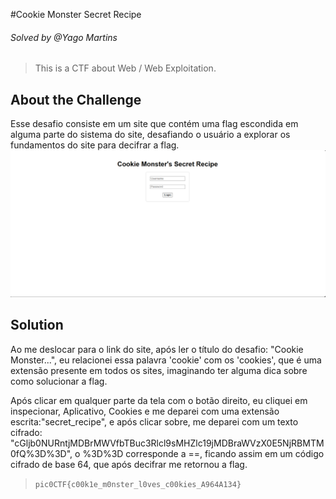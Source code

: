 #Cookie Monster Secret Recipe
###### Solved by @Yago Martins
> This is a CTF about Web / Web Exploitation.
## About the Challenge
Esse desafio consiste em um site que contém uma flag escondida em alguma parte do sistema do site, desafiando o usuário a explorar os fundamentos do site para decifrar a flag.
![Cookie Monster Recipe](image/CookieMonsterRecipe.png)


## Solution
Ao me deslocar para o link do site, após ler o título do desafio: "Cookie Monster...", eu relacionei essa palavra 'cookie' com os 'cookies', que é uma extensão presente em todos os sites, imaginando ter alguma dica
sobre como solucionar a flag.

Após clicar em qualquer parte da tela com o botão direito, eu cliquei em inspecionar, Aplicativo, Cookies e me deparei com uma extensão escrita:"secret_recipe", e  após clicar sobre,
me deparei com um texto cifrado: "cGljb0NURntjMDBrMWVfbTBuc3Rlcl9sMHZlc19jMDBraWVzX0E5NjRBMTM0fQ%3D%3D", o %3D%3D corresponde a ==, ficando assim em um código cifrado de base 64, que após decifrar me retornou a flag.

>`pic0CTF{c00k1e_m0nster_l0ves_c00kies_A964A134}`
 
